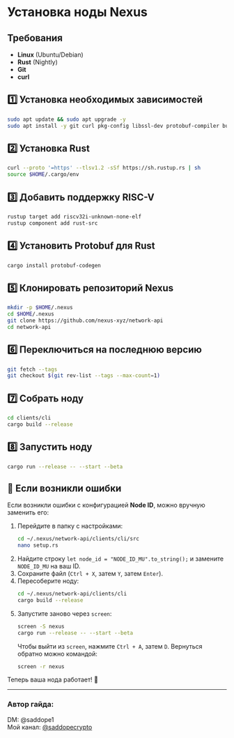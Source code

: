 # Установка ноды Nexus

## Требования

- **Linux** (Ubuntu/Debian)
- **Rust** (Nightly)
- **Git**
- **curl**

## 1️⃣ Установка необходимых зависимостей
```bash
sudo apt update && sudo apt upgrade -y
sudo apt install -y git curl pkg-config libssl-dev protobuf-compiler build-essential
```

## 2️⃣ Установка Rust
```bash
curl --proto '=https' --tlsv1.2 -sSf https://sh.rustup.rs | sh
source $HOME/.cargo/env
```

## 3️⃣ Добавить поддержку RISC-V
```bash
rustup target add riscv32i-unknown-none-elf
rustup component add rust-src
```

## 4️⃣ Установить Protobuf для Rust
```bash
cargo install protobuf-codegen
```

## 5️⃣ Клонировать репозиторий Nexus
```bash
mkdir -p $HOME/.nexus
cd $HOME/.nexus
git clone https://github.com/nexus-xyz/network-api
cd network-api
```

## 6️⃣ Переключиться на последнюю версию
```bash
git fetch --tags
git checkout $(git rev-list --tags --max-count=1)
```

## 7️⃣ Собрать ноду
```bash
cd clients/cli
cargo build --release
```

## 8️⃣ Запустить ноду
```bash
cargo run --release -- --start --beta
```

## 🔄 Если возникли ошибки
Если возникли ошибки с конфигурацией **Node ID**, можно вручную заменить его:
1. Перейдите в папку с настройками:
   ```bash
   cd ~/.nexus/network-api/clients/cli/src
   nano setup.rs
   ```
2. Найдите строку `let node_id = "NODE_ID_MU".to_string();` и замените `NODE_ID_MU` на ваш ID.
3. Сохраните файл (`Ctrl + X`, затем `Y`, затем `Enter`).
4. Пересоберите ноду:
   ```bash
   cd ~/.nexus/network-api/clients/cli
   cargo build --release
   ```
5. Запустите заново через `screen`:
   ```bash
   screen -S nexus
   cargo run --release -- --start --beta
   ```
   Чтобы выйти из `screen`, нажмите `Ctrl + A`, затем `D`. Вернуться обратно можно командой:
   ```bash
   screen -r nexus
   ```

Теперь ваша нода работает! 🎉

---

### Автор гайда:  
DM: @saddope1  
Мой канал: [@saddopecrypto](https://t.me/saddopecrypto)

